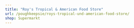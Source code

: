 ```yaml
---
title: "Roy's Tropical & American Food Store"
url: /poughkeepsie/roys-tropical-und-american-food-store/
shop: Supermarkt
---
```

